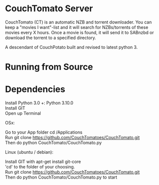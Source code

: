 CouchTomato Server
=====
CouchTomato (CT) is an automatic NZB and torrent downloader. You can keep a "movies I want"-list and it will search for NZBs/torrents of these movies every X hours.
Once a movie is found, it will send it to SABnzbd or download the torrent to a specified directory.

A descendant of CouchPotato built and revised to latest python 3.

Running from Source
=====

Dependencies
=====

Install Python 3.0 +: Python 3.10.0  
Install GIT  
Open up Terminal  

OSx:

Go to your App folder cd /Applications   
Run git clone https://github.com/CouchTomatoes/CouchTomato.git   
Then do python CouchTomato/CouchTomato.py   

Linux (ubuntu / debian):

Install GIT with apt-get install git-core   
'cd' to the folder of your choosing.   
Run git clone https://github.com/CouchTomatoes/CouchTomato.git   
Then do python CouchTomato/CouchTomato.py to start   
